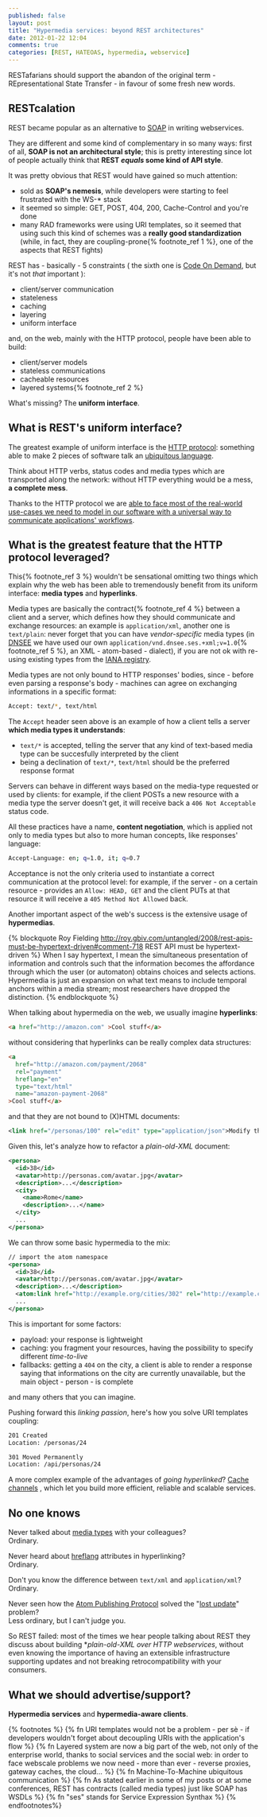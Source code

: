 ```yaml
---
published: false
layout: post
title: "Hypermedia services: beyond REST architectures"
date: 2012-01-22 12:04
comments: true
categories: [REST, HATEOAS, hypermedia, webservice]
---
```


RESTafarians should support the abandon of the
original term - REpresentational State Transfer -  in favour of 
some fresh new words.
<!-- more -->

## RESTcalation ##

REST became popular as an alternative to [SOAP](http://www.w3.org/TR/2000/NOTE-SOAP-20000508/)
in writing webservices.

They are different and some kind of complementary in so many ways: first of all,
**SOAP is not an architectural style**; this is pretty interesting since lot of people
actually think that **REST *equals* some kind of API style**.

It was pretty obvious that REST would have gained so much attention:

* sold as **SOAP's nemesis**, while developers were starting to feel frustrated
with the WS-* stack
* it seemed so simple: GET, POST, 404, 200, Cache-Control and you're done
* many RAD frameworks were using URI templates, so it seemed that using such
this kind of schemes was a **really good standardization** (while, in fact, they
are coupling-prone{% footnote_ref 1 %}, one of the aspects that REST fights)

REST has - basically - 5 constraints ( the sixth one is
[Code On Demand](http://www.ics.uci.edu/~fielding/pubs/dissertation/rest_arch_style.htm#sec_5_1_7),
but it's not *that* important ):

* client/server communication
* stateleness
* caching
* layering
* uniform interface

and, on the web, mainly with the HTTP protocol, people have been able to build:

* client/server models
* stateless communications
* cacheable resources
* layered systems{% footnote_ref 2 %}

What's missing? The **uniform interface**.

## What is REST's uniform interface? ##

The greatest example of uniform interface is the [HTTP protocol](http://my.safaribooksonline.com/9780596809140/1):
something able to make 2 pieces of software talk an [ubiquitous language](http://domaindrivendesign.org/node/132).

Think about HTTP verbs, status codes and media types which are transported along the
network: without HTTP everything would be a mess, **a complete mess**.

Thanks to the HTTP protocol we are [able to face most of the real-world use-cases we need
to model in our software with a universal way to communicate applications' workflows](http://tomayko.com/writings/rest-to-my-wife).

## What is the greatest feature that the HTTP protocol leveraged? ##

This{% footnote_ref 3 %} wouldn't be sensational omitting two things which explain
why the web has been able to tremendously benefit from its uniform interface:
**media types** and **hyperlinks**.

Media types are basically the contract{% footnote_ref 4 %} between a client and
a server, which defines how they should communicate and exchange resources: an
example is `application/xml`, another one is `text/plain`: never forget that
you can have *vendor-specific* media types (in [DNSEE](http://www.dnsee.com) we have
used our own `application/vnd.dnsee.ses.+xml;v=1.0`{% footnote_ref 5 %}, an XML -
atom-based - dialect), if you are not ok with re-using existing types from the
[IANA registry](http://www.iana.org/assignments/media-types/index.html).

Media types are not only bound to HTTP responses' bodies, since - before even
parsing a response's body - machines can agree on exchanging informations in a
specific format:

``` bash The Accept header of an HTTP request
Accept: text/*, text/html
```

The `Accept` header seen above is an example of how a client tells a server
**which media types it understands**: 

* `text/*` is accepted, telling the server that any kind of text-based media
type can be succesfully interpreted by the client
* being a declination of `text/*`, `text/html` should be the preferred response
format

Servers can behave in different ways based on the media-type requested or used by
clients: for example, if the client POSTs a new resource with a media type the
server doesn't get, it will receive back a `406 Not Acceptable` status code.

All these practices have a name, **content negotiation**, which is applied not
only to media types but also to more human concepts, like responses' language:

``` bash Content negotation based on the language of the resource
Accept-Language: en; q=1.0, it; q=0.7
```

Acceptance is not the only criteria used to instantiate a correct communication
at the protocol level: for example, if the server  - on a certain resource -
provides an `Allow: HEAD, GET` and the client PUTs at that resource it will
receive a `405 Method Not Allowed` back.

Another important aspect of the web's success is the extensive usage of
**hypermedias**.

{% blockquote Roy Fielding http://roy.gbiv.com/untangled/2008/rest-apis-must-be-hypertext-driven#comment-718 REST API must be hypertext-driven %}
When I say hypertext, I mean the simultaneous presentation of information and
controls such that the information becomes the affordance through which the user
(or automaton) obtains choices and selects actions. Hypermedia is just an
expansion on what text means to include temporal anchors within a media stream;
most researchers have dropped the distinction.
{% endblockquote %}

When talking about hypermedia on the web, we usually imagine **hyperlinks**:

``` html A simple example of web link
<a href="http://amazon.com" >Cool stuff</a>
```

without considering that hyperlinks can be really complex data structures:

``` html A more complex hyperlinking example
<a 
  href="http://amazon.com/payment/2068"
  rel="payment"
  hreflang="en"
  type="text/html"
  name="amazon-payment-2068"
>Cool stuff</a>
```

and that they are not bound to (X)HTML documents:

``` xml Atom link indicating how to edit a resource
<link href="/personas/100" rel="edit" type="application/json">Modify this!</link>
```

Given this, let's analyze how to refactor a *plain-old-XML* document:

``` xml An XML document representing a person and its city
<persona>
  <id>38</id>
  <avatar>http://personas.com/avatar.jpg</avatar>
  <description>...</description>
  <city>
    <name>Rome</name>
    <description>...</name>
  </city>
  ...
</persona>
```

We can throw some basic hypermedia to the mix:

``` xml The XML document refactored
// import the atom namespace
<persona>
  <id>38</id>
  <avatar>http://personas.com/avatar.jpg</avatar>
  <description>...</description>
  <atom:link href="http://example.org/cities/302" rel="http://example.com/cities" type="application/xml" />
  ...
</persona>
```

This is important for some factors:

* payload: your response is lightweight
* caching: you fragment your resources, having the possibility to specify different
*time-to-live*
* fallbacks: getting a `404` on the city, a client is able to render a response
saying that informations on the city are currently unavailable, but the main
object - person - is complete

and many others that you can imagine.

Pushing forward this *linking passion*, here's how you solve URI templates
coupling:

``` bash When a resource is created, tell the client its address
201 Created
Location: /personas/24
```

``` bash When a resource is moved, tell the client its new address
301 Moved Permanently
Location: /api/personas/24
```

A more complex example of the advantages of *going hyperlinked*?
[Cache channels](http://ietfreport.isoc.org/idref/draft-nottingham-http-cache-channels/)
, which let you build more efficient, reliable and scalable services.

## No one knows

Never talked about [media types](http://tools.ietf.org/html/rfc3023) with your
colleagues?    
Ordinary.

Never heard about [hreflang](http://www.w3.org/TR/html4/struct/links.html#adef-hreflang)
attributes in hyperlinking?    
Ordinary.

Don't you know the difference between `text/xml` and `application/xml`?    
Ordinary.

Never seen how the [Atom Publishing Protocol](http://www.ietf.org/rfc/rfc5023.txt)
solved the "[lost update](http://www.w3.org/1999/04/Editing/)" problem?    
Less ordinary, but I can't judge you.

So REST failed: most of the times we hear people talking about REST they discuss about 
building **plain-old-XML over HTTP webservices*, without even knowing the importance of
having an extensible infrastructure supporting updates and not breaking
retrocompatibility with your consumers.

## What we should advertise/support? ##

**Hypermedia services** and **hypermedia-aware clients**.



{% footnotes %}
  {% fn URI templates would not be a problem - per sè - if developers wouldn\'t forget about decoupling URIs with the application\'s flow %}
  {% fn Layered system are now a big part of the web, not only of the enterprise world, thanks to social services and the social web: in order to face webscale problems we now need - more than ever - reverse proxies, gateway caches, the cloud... %}
  {% fn Machine-To-Machine ubiquitous communication %}
  {% fn As stated earlier in some of my posts or at some conferences, REST has contracts (called media types) just like SOAP has WSDLs %}
  {% fn "ses" stands for Service Expression Synthax %}
{% endfootnotes%}